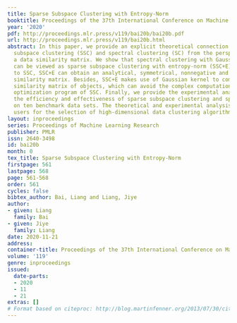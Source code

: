 ```yaml
---
title: Sparse Subspace Clustering with Entropy-Norm
booktitle: Proceedings of the 37th International Conference on Machine Learning
year: '2020'
pdf: http://proceedings.mlr.press/v119/bai20b/bai20b.pdf
url: http://proceedings.mlr.press/v119/bai20b.html
abstract: In this paper, we provide an explicit theoretical connection between Sparse
  subspace clustering (SSC) and spectral clustering (SC) from the perspective of learning
  a data similarity matrix. We show that spectral clustering with Gaussian kernel
  can be viewed as sparse subspace clustering with entropy-norm (SSC+E). Compared
  to SSC, SSC+E can obtain an analytical, symmetrical, nonnegative and nonlinearly-representational
  similarity matrix. Besides, SSC+E makes use of Gaussian kernel to compute the sparse
  similarity matrix of objects, which can avoid the complex computation of the sparse
  optimization program of SSC. Finally, we provide the experimental analysis to compare
  the efficiency and effectiveness of sparse subspace clustering and spectral clustering
  on ten benchmark data sets. The theoretical and experimental analysis can well help
  users for the selection of high-dimensional data clustering algorithms.
layout: inproceedings
series: Proceedings of Machine Learning Research
publisher: PMLR
issn: 2640-3498
id: bai20b
month: 0
tex_title: Sparse Subspace Clustering with Entropy-Norm
firstpage: 561
lastpage: 568
page: 561-568
order: 561
cycles: false
bibtex_author: Bai, Liang and Liang, Jiye
author:
- given: Liang
  family: Bai
- given: Jiye
  family: Liang
date: 2020-11-21
address: 
container-title: Proceedings of the 37th International Conference on Machine Learning
volume: '119'
genre: inproceedings
issued:
  date-parts:
  - 2020
  - 11
  - 21
extras: []
# Format based on citeproc: http://blog.martinfenner.org/2013/07/30/citeproc-yaml-for-bibliographies/
---
```

